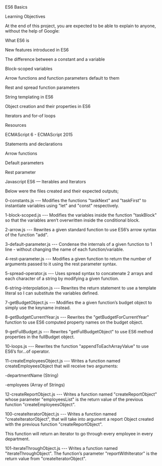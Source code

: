  ES6 Basics

Learning Objectives

At the end of this project, you are expected to be able to explain to anyone, without the help of Google:

What ES6 is

New features introduced in ES6

The difference between a constant and a variable

Block-scoped variables

Arrow functions and function parameters default to them

Rest and spread function parameters

String templating in ES6

Object creation and their properties in ES6

Iterators and for-of loops

Resources


ECMAScript 6 - ECMAScript 2015

Statements and declarations

Arrow functions

Default parameters

Rest parameter

Javascript ES6 — Iterables and Iterators

Below were the files created and their expected outputs;

0-constants.js --- Modifies the functions "taskNext" and "taskFirst" to instantiate variables using "let" and "const" respectively.

1-block-scoped.js --- Modifies the variables inside the function "taskBlock" so that the variables aren’t overwritten inside the conditional block.

2-arrow.js --- Rewrites a given standard function to use ES6’s arrow syntax of the function "add".

3-default-parameter.js --- Condense the internals of a  given function to 1 line - without changing the name of each function/variable.

4-rest-parameter.js --- Modifies a given function to return the number of arguments passed to it using the rest parameter syntax.

5-spread-operator.js --- Uses spread syntax to concatenate 2 arrays and each character of a string by modifying a given function.

6-string-interpolation.js --- Rewrites the return statement to use a template literal so I can substitute the variables defined.

7-getBudgetObject.js --- Modifies the a given function’s budget object to simply use the keyname instead.

8-getBudgetCurrentYear.js --- Rewrites the "getBudgetForCurrentYear" function to use ES6 computed property names on the budget object.

9-getFullBudget.js --- Rewrites "getFullBudgetObject" to use ES6 method properties in the fullBudget object.

10-loops.js --- Rewrites the function "appendToEachArrayValue" to use ES6’s for...of operator.

11-createEmployeesObject.js --- Writes a function named createEmployeesObject that will receive two arguments:

-departmentName (String)

-employees (Array of Strings)

12-createReportObject.js --- Writes a function named "createReportObject" whose parameter "employeesList" is the return value of the previous function "createEmployeesObject".

100-createIteratorObject.js --- Writes a function named "createIteratorObject", that will take into argument a report Object created with the previous function "createReportObject".

This function will return an iterator to go through every employee in every department.

101-iterateThroughObject.js --- Writes a function named "iterateThroughObject". The function’s parameter "reportWithIterator" is the return value from "createIteratorObject".
